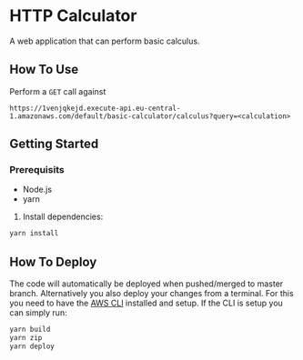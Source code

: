 # HTTP Calculator

A web application that can perform basic calculus.

## How To Use

Perform a `GET` call against

```http
https://1venjqkejd.execute-api.eu-central-1.amazonaws.com/default/basic-calculator/calculus?query=<calculation>
```

## Getting Started

### Prerequisits

* Node.js
* yarn

1. Install dependencies:

  ```sh
  yarn install
  ```

## How To Deploy

The code will automatically be deployed when pushed/merged to master branch.
Alternatively you also deploy your changes from a terminal.
For this you need to have the [AWS CLI](https://aws.amazon.com/de/cli/) installed and setup.
If the CLI is setup you can simply run:

```sh
yarn build
yarn zip
yarn deploy
```
